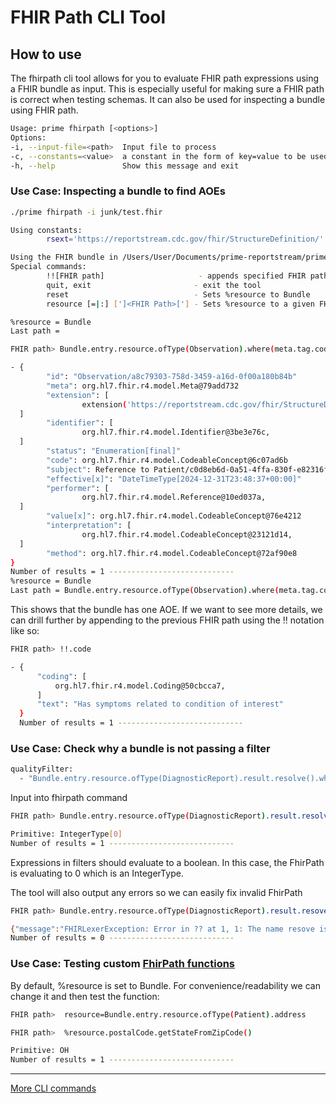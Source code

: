 # FHIR Path CLI Tool

## How to use

The fhirpath cli tool allows for you to evaluate FHIR path expressions using a FHIR bundle as input. This is especially 
useful for making sure a FHIR path is correct when testing schemas. 
It can also be used for inspecting a bundle using FHIR path.

```bash
Usage: prime fhirpath [<options>]
Options:
-i, --input-file=<path>  Input file to process
-c, --constants=<value>  a constant in the form of key=value to be used in FHIR Path. Option can be repeated.
-h, --help               Show this message and exit
```

### Use Case: Inspecting a bundle to find AOEs

```bash
./prime fhirpath -i junk/test.fhir
```

``` bash
Using constants:
        rsext='https://reportstream.cdc.gov/fhir/StructureDefinition/'

Using the FHIR bundle in /Users/User/Documents/prime-reportstream/prime-router/junk/test.fhir...
Special commands:
        !![FHIR path]                     - appends specified FHIR path to the end of the last path
        quit, exit                       - exit the tool
        reset                            - Sets %resource to Bundle
        resource [=|:] [']<FHIR Path>['] - Sets %resource to a given FHIR path

%resource = Bundle
Last path = 
```
``` bash
FHIR path> Bundle.entry.resource.ofType(Observation).where(meta.tag.code = "AOE")
```
```bash
- {  
        "id": "Observation/a8c79303-758d-3459-a16d-0f00a180b84b"
        "meta": org.hl7.fhir.r4.model.Meta@79add732
        "extension": [ 
                extension('https://reportstream.cdc.gov/fhir/StructureDefinition/obx-observation'),
  ]
        "identifier": [ 
                org.hl7.fhir.r4.model.Identifier@3be3e76c,
  ]
        "status": "Enumeration[final]"
        "code": org.hl7.fhir.r4.model.CodeableConcept@6c07ad6b
        "subject": Reference to Patient/c0d8eb6d-0a51-4ffa-830f-e82316f189b7
        "effective[x]": "DateTimeType[2024-12-31T23:48:37+00:00]"
        "performer": [ 
                org.hl7.fhir.r4.model.Reference@10ed037a,
  ]
        "value[x]": org.hl7.fhir.r4.model.CodeableConcept@76e4212
        "interpretation": [ 
                org.hl7.fhir.r4.model.CodeableConcept@23121d14,
  ]
        "method": org.hl7.fhir.r4.model.CodeableConcept@72af90e8
}
Number of results = 1 ----------------------------
%resource = Bundle
Last path = Bundle.entry.resource.ofType(Observation).where(meta.tag.code = "AOE")
```
This shows that the bundle has one AOE. If we want to see more details, we can drill further by appending to the 
previous FHIR path using the !! notation like so:
``` bash
FHIR path> !!.code
```
``` bash
- {  
      "coding": [
          org.hl7.fhir.r4.model.Coding@50cbcca7,
      ]
      "text": "Has symptoms related to condition of interest"
  }
  Number of results = 1 ----------------------------

```

### Use Case: Check why a bundle is not passing a filter

```bash
qualityFilter:
  - "Bundle.entry.resource.ofType(DiagnosticReport).result.resolve().where(method.empty() or value.coding.code.empty()).count()"
```
Input into fhirpath command

```bash
FHIR path> Bundle.entry.resource.ofType(DiagnosticReport).result.resolve().where(method.empty() or value.coding.code.empty()).count()
```
```bash
Primitive: IntegerType[0]
Number of results = 1 ----------------------------
```

Expressions in filters should evaluate to a boolean. 
In this case, the FhirPath is evaluating to 0 which is an IntegerType.

The tool will also output any errors so we can easily fix invalid FhirPath
```bash
FHIR path> Bundle.entry.resource.ofType(DiagnosticReport).result.resove()
```
```bash
{"message":"FHIRLexerException: Error in ?? at 1, 1: The name resove is not a valid function name. Trying to evaluate: Bundle.entry.resource.ofType(DiagnosticReport).result.resove().","thread":"main","timestamp":"2025-02-10T21:27:55.552Z","level":"ERROR","logger":"gov.cdc.prime.router.fhirengine.translation.hl7.utils.FhirPathUtils"}
Number of results = 0 ----------------------------
````
### Use Case: Testing custom [FhirPath functions](../getting-started/fhir-functions.md) 

By default, %resource is set to Bundle. For convenience/readability we can change it and then test the function:

```bash
FHIR path>  resource=Bundle.entry.resource.ofType(Patient).address
```
```bash
FHIR path>  %resource.postalCode.getStateFromZipCode()
```
```bash
Primitive: OH
Number of results = 1 ----------------------------
```

---


[More CLI commands](README.md)
